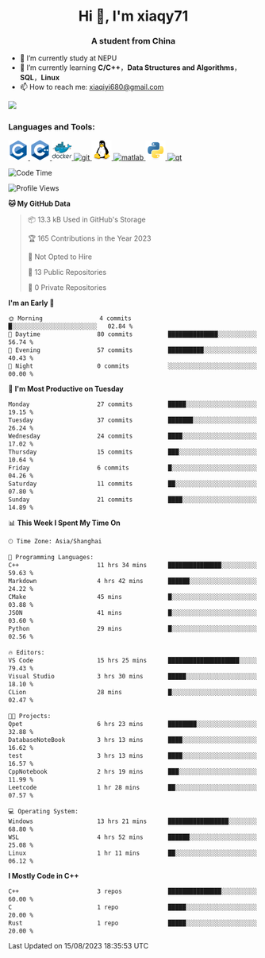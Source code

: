 <h1 align="center">Hi 👋, I'm xiaqy71</h1>
<h3 align="center">A student from China</h3>

- 🔭 I’m currently study at NEPU
- 🌱 I’m currently learning **C/C++**，**Data Structures and Algorithms**，**SQL**，**Linux**
- 📫 How to reach me: xiaqiyi680@gmail.com

![](https://github-readme-stats.vercel.app/api?username=xiaqy71)

<h3 align="left">Languages and Tools:</h3>
<p align="left"> <a href="https://www.cprogramming.com/" target="_blank" rel="noreferrer"> <img src="https://raw.githubusercontent.com/devicons/devicon/master/icons/c/c-original.svg" alt="c" width="40" height="40"/> </a> <a href="https://www.w3schools.com/cpp/" target="_blank" rel="noreferrer"> <img src="https://raw.githubusercontent.com/devicons/devicon/master/icons/cplusplus/cplusplus-original.svg" alt="cplusplus" width="40" height="40"/> </a> <a href="https://www.docker.com/" target="_blank" rel="noreferrer"> <img src="https://raw.githubusercontent.com/devicons/devicon/master/icons/docker/docker-original-wordmark.svg" alt="docker" width="40" height="40"/> </a> <a href="https://git-scm.com/" target="_blank" rel="noreferrer"> <img src="https://www.vectorlogo.zone/logos/git-scm/git-scm-icon.svg" alt="git" width="40" height="40"/> </a> <a href="https://www.linux.org/" target="_blank" rel="noreferrer"> <img src="https://raw.githubusercontent.com/devicons/devicon/master/icons/linux/linux-original.svg" alt="linux" width="40" height="40"/> </a> <a href="https://www.mathworks.com/" target="_blank" rel="noreferrer"> <img src="https://upload.wikimedia.org/wikipedia/commons/2/21/Matlab_Logo.png" alt="matlab" width="40" height="40"/> </a> <a href="https://www.python.org" target="_blank" rel="noreferrer"> <img src="https://raw.githubusercontent.com/devicons/devicon/master/icons/python/python-original.svg" alt="python" width="40" height="40"/> </a> <a href="https://www.qt.io/" target="_blank" rel="noreferrer"> <img src="https://upload.wikimedia.org/wikipedia/commons/0/0b/Qt_logo_2016.svg" alt="qt" width="40" height="40"/> </a> </p>

<!--START_SECTION:waka-->
![Code Time](http://img.shields.io/badge/Code%20Time-190%20hrs%2013%20mins-blue)

![Profile Views](http://img.shields.io/badge/Profile%20Views-8-blue)

**🐱 My GitHub Data** 

> 📦 13.3 kB Used in GitHub's Storage 
 > 
> 🏆 165 Contributions in the Year 2023
 > 
> 🚫 Not Opted to Hire
 > 
> 📜 13 Public Repositories 
 > 
> 🔑 0 Private Repositories 
 > 
**I'm an Early 🐤** 

```text
🌞 Morning                4 commits           █░░░░░░░░░░░░░░░░░░░░░░░░   02.84 % 
🌆 Daytime                80 commits          ██████████████░░░░░░░░░░░   56.74 % 
🌃 Evening                57 commits          ██████████░░░░░░░░░░░░░░░   40.43 % 
🌙 Night                  0 commits           ░░░░░░░░░░░░░░░░░░░░░░░░░   00.00 % 
```
📅 **I'm Most Productive on Tuesday** 

```text
Monday                   27 commits          █████░░░░░░░░░░░░░░░░░░░░   19.15 % 
Tuesday                  37 commits          ███████░░░░░░░░░░░░░░░░░░   26.24 % 
Wednesday                24 commits          ████░░░░░░░░░░░░░░░░░░░░░   17.02 % 
Thursday                 15 commits          ███░░░░░░░░░░░░░░░░░░░░░░   10.64 % 
Friday                   6 commits           █░░░░░░░░░░░░░░░░░░░░░░░░   04.26 % 
Saturday                 11 commits          ██░░░░░░░░░░░░░░░░░░░░░░░   07.80 % 
Sunday                   21 commits          ████░░░░░░░░░░░░░░░░░░░░░   14.89 % 
```


📊 **This Week I Spent My Time On** 

```text
🕑︎ Time Zone: Asia/Shanghai

💬 Programming Languages: 
C++                      11 hrs 34 mins      ███████████████░░░░░░░░░░   59.63 % 
Markdown                 4 hrs 42 mins       ██████░░░░░░░░░░░░░░░░░░░   24.22 % 
CMake                    45 mins             █░░░░░░░░░░░░░░░░░░░░░░░░   03.88 % 
JSON                     41 mins             █░░░░░░░░░░░░░░░░░░░░░░░░   03.60 % 
Python                   29 mins             █░░░░░░░░░░░░░░░░░░░░░░░░   02.56 % 

🔥 Editors: 
VS Code                  15 hrs 25 mins      ████████████████████░░░░░   79.43 % 
Visual Studio            3 hrs 30 mins       █████░░░░░░░░░░░░░░░░░░░░   18.10 % 
CLion                    28 mins             █░░░░░░░░░░░░░░░░░░░░░░░░   02.47 % 

🐱‍💻 Projects: 
Qpet                     6 hrs 23 mins       ████████░░░░░░░░░░░░░░░░░   32.88 % 
DatabaseNoteBook         3 hrs 13 mins       ████░░░░░░░░░░░░░░░░░░░░░   16.62 % 
test                     3 hrs 13 mins       ████░░░░░░░░░░░░░░░░░░░░░   16.57 % 
CppNotebook              2 hrs 19 mins       ███░░░░░░░░░░░░░░░░░░░░░░   11.99 % 
Leetcode                 1 hr 28 mins        ██░░░░░░░░░░░░░░░░░░░░░░░   07.57 % 

💻 Operating System: 
Windows                  13 hrs 21 mins      █████████████████░░░░░░░░   68.80 % 
WSL                      4 hrs 52 mins       ██████░░░░░░░░░░░░░░░░░░░   25.08 % 
Linux                    1 hr 11 mins        ██░░░░░░░░░░░░░░░░░░░░░░░   06.12 % 
```

**I Mostly Code in C++** 

```text
C++                      3 repos             ███████████████░░░░░░░░░░   60.00 % 
C                        1 repo              █████░░░░░░░░░░░░░░░░░░░░   20.00 % 
Rust                     1 repo              █████░░░░░░░░░░░░░░░░░░░░   20.00 % 
```




 Last Updated on 15/08/2023 18:35:53 UTC
<!--END_SECTION:waka-->




